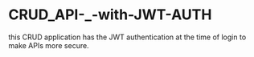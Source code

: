 # CRUD_API-_-with-JWT-AUTH
this CRUD application has the JWT authentication at the time of login to make APIs more secure.
